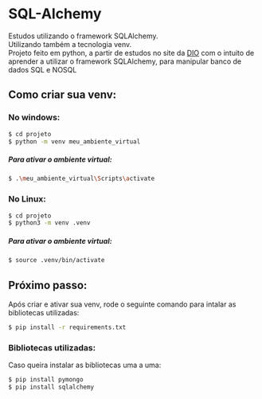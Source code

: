# SQL-Alchemy
Estudos utilizando o framework SQLAlchemy. <br>
Utilizando também a tecnologia venv. <br>
Projeto feito em python, a partir de estudos no site da [DIO](https://www.dio.me/) com o intuito de aprender a utilizar o framework SQLAlchemy, para manipular banco de dados SQL e NOSQL

## Como criar sua venv:
### No windows:
```bash
$ cd projeto
$ python -m venv meu_ambiente_virtual
```
##### Para ativar o ambiente virtual:
```bash
$ .\meu_ambiente_virtual\Scripts\activate
```

### No Linux:
```bash
$ cd projeto
$ python3 -m venv .venv
```
##### Para ativar o ambiente virtual:
```bash
$ source .venv/bin/activate
```
## Próximo passo:
Após criar e ativar sua venv, rode o seguinte comando para intalar as bibliotecas utilizadas:
```bash
$ pip install -r requirements.txt
```
### Bibliotecas utilizadas:
Caso queira instalar as bibliotecas uma a uma:
```bash
$ pip install pymongo
$ pip install sqlalchemy
```
